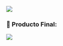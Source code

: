 [<img align="rigth" src="https://cdn.discordapp.com/attachments/789607447252828211/822167211531304990/350kb.gif"/>][server]

### 🌌 Producto Final:
<img src="https://media.discordapp.net/attachments/789607447252828211/821854718367367178/av.PNG?width=335&height=427"/>

[server]: https://discord.gg/2qB7bhsQ9M
